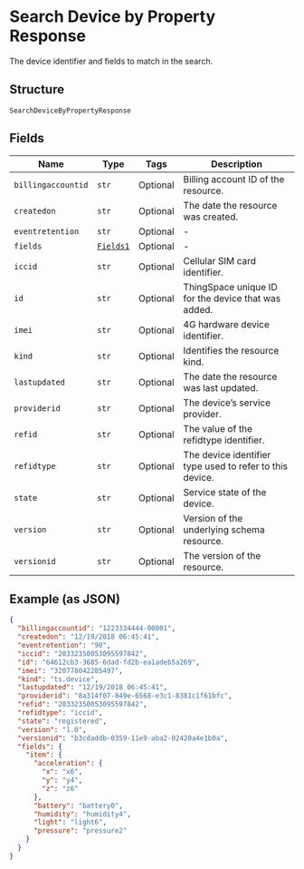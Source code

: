 
# Search Device by Property Response

The device identifier and fields to match in the search.

## Structure

`SearchDeviceByPropertyResponse`

## Fields

| Name | Type | Tags | Description |
|  --- | --- | --- | --- |
| `billingaccountid` | `str` | Optional | Billing account ID of the resource. |
| `createdon` | `str` | Optional | The date the resource was created. |
| `eventretention` | `str` | Optional | - |
| `fields` | [`Fields1`](../../doc/models/fields-1.md) | Optional | - |
| `iccid` | `str` | Optional | Cellular SIM card identifier. |
| `id` | `str` | Optional | ThingSpace unique ID for the device that was added. |
| `imei` | `str` | Optional | 4G hardware device identifier. |
| `kind` | `str` | Optional | Identifies the resource kind. |
| `lastupdated` | `str` | Optional | The date the resource was last updated. |
| `providerid` | `str` | Optional | The device’s service provider. |
| `refid` | `str` | Optional | The value of the refidtype identifier. |
| `refidtype` | `str` | Optional | The device identifier type used to refer to this device. |
| `state` | `str` | Optional | Service state of the device. |
| `version` | `str` | Optional | Version of the underlying schema resource. |
| `versionid` | `str` | Optional | The version of the resource. |

## Example (as JSON)

```json
{
  "billingaccountid": "1223334444-00001",
  "createdon": "12/19/2018 06:45:41",
  "eventretention": "90",
  "iccid": "20332350053095597842",
  "id": "64612cb3-3685-6dad-fd2b-ea1adeb5a269",
  "imei": "320778042285497",
  "kind": "ts.device",
  "lastupdated": "12/19/2018 06:45:41",
  "providerid": "8a314f07-849e-6568-e3c1-8381c1f61bfc",
  "refid": "20332350053095597842",
  "refidtype": "iccid",
  "state": "registered",
  "version": "1.0",
  "versionid": "b3cdaddb-0359-11e9-aba2-02420a4e1b0a",
  "fields": {
    "item": {
      "acceleration": {
        "x": "x6",
        "y": "y4",
        "z": "z6"
      },
      "battery": "battery0",
      "humidity": "humidity4",
      "light": "light6",
      "pressure": "pressure2"
    }
  }
}
```

